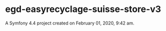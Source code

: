 egd-easyrecyclage-suisse-store-v3
=================================

A Symfony 4.4 project created on February 01, 2020, 9:42 am.
